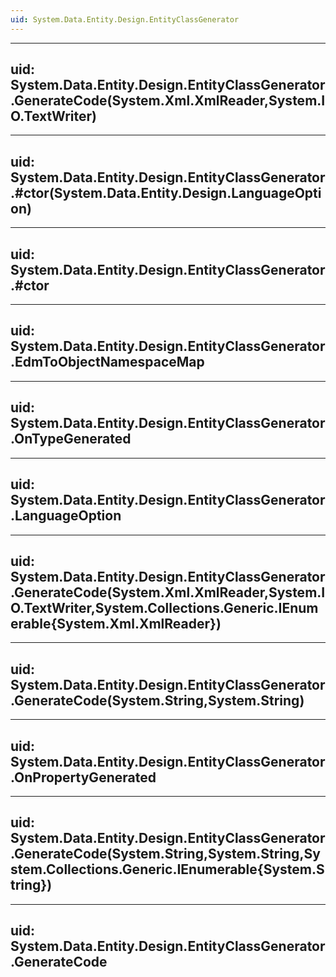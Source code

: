 ```yaml
---
uid: System.Data.Entity.Design.EntityClassGenerator
---
```


---
uid: System.Data.Entity.Design.EntityClassGenerator.GenerateCode(System.Xml.XmlReader,System.IO.TextWriter)
---

---
uid: System.Data.Entity.Design.EntityClassGenerator.#ctor(System.Data.Entity.Design.LanguageOption)
---

---
uid: System.Data.Entity.Design.EntityClassGenerator.#ctor
---

---
uid: System.Data.Entity.Design.EntityClassGenerator.EdmToObjectNamespaceMap
---

---
uid: System.Data.Entity.Design.EntityClassGenerator.OnTypeGenerated
---

---
uid: System.Data.Entity.Design.EntityClassGenerator.LanguageOption
---

---
uid: System.Data.Entity.Design.EntityClassGenerator.GenerateCode(System.Xml.XmlReader,System.IO.TextWriter,System.Collections.Generic.IEnumerable{System.Xml.XmlReader})
---

---
uid: System.Data.Entity.Design.EntityClassGenerator.GenerateCode(System.String,System.String)
---

---
uid: System.Data.Entity.Design.EntityClassGenerator.OnPropertyGenerated
---

---
uid: System.Data.Entity.Design.EntityClassGenerator.GenerateCode(System.String,System.String,System.Collections.Generic.IEnumerable{System.String})
---

---
uid: System.Data.Entity.Design.EntityClassGenerator.GenerateCode
---
